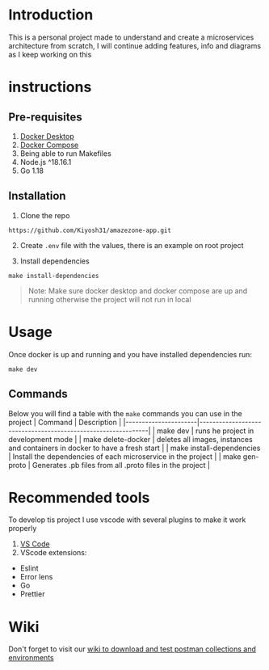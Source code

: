 # Introduction

This is a personal project made to understand and create a microservices architecture from scratch, I will continue adding features, info and diagrams as I keep working on this

# instructions

## Pre-requisites

1. [Docker Desktop](https://www.docker.com/products/docker-desktop/)
2. [Docker Compose](https://docs.docker.com/compose/)
3. Being able to run Makefiles
4. Node.js ^18.16.1
5. Go 1.18

## Installation

1. Clone the repo

```console
https://github.com/Kiyosh31/amazezone-app.git
```

2. Create `.env` file with the values, there is an example on root project

3. Install dependencies

```console
make install-dependencies
```

> Note: Make sure docker desktop and docker compose are up and running otherwise the project will not run in local

# Usage

Once docker is up and running and you have installed dependencies run:

```console
make dev
```

## Commands

Below you will find a table with the `make` commands you can use in the project
| Command | Description |
|----------------------|--------------------------------------------------------------|
| make dev | runs he project in development mode |
| make delete-docker | deletes all images, instances and containers in docker to have a fresh start |
| make install-dependencies | Install the dependencies of each microservice in the project |
| make gen-proto | Generates .pb files from all .proto files in the project |

# Recommended tools

To develop tis project I use vscode with several plugins to make it work properly

1. [VS Code](https://code.visualstudio.com/)
2. VScode extensions:

- Eslint
- Error lens
- Go
- Prettier

# Wiki

Don't forget to visit our [wiki to download and test postman collections and environments](https://github.com/Kiyosh31/amazezone-app/wiki)
